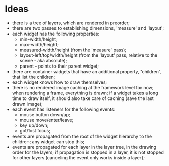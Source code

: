 
# Ideas

 * there is a tree of layers, which are rendered in preorder;
 * there are two passes to establishing dimensions, 'measure' and
   'layout';
 * each widget has the following properties:
   * min-width/height;
   * max-width/height;
   * measured-width/height (from the 'measure' pass);
   * layout-left/top/width/height (from the 'layout' pass, relative to the scene - aka absolute);
   * parent - points to their parent widget;
 * there are container widgets that have an additional property,
   'children', that list the children;
 * each widget knows how to draw themselves;
 * there is no rendered image caching at the framework level for now;
   when rendering a frame, everything is drawn; if a widget takes a
   long time to draw itself, it should also take care of caching (save
   the last drawn image);
 * each event has listeners for the following events:
   - mouse button down/up;
   - mouse move/enter/leave;
   - key up/down;
   - got/lost focus;
 * events are propagated from the root of the widget hierarchy to the
   children; any widget can stop this;
 * events are propagated for each layer in the layer tree, in the
   drawing order for the layers; if propagation is stopped in a layer,
   it is not stopped for other layers (canceling the event only works
   inside a layer);
